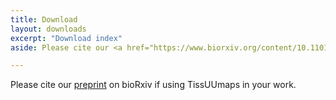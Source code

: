 ```yaml
---
title: Download
layout: downloads
excerpt: "Download index"
aside: Please cite our <a href="https://www.biorxiv.org/content/10.1101/2022.01.28.478131v1">preprint</a> on bioRxiv if using TissUUmaps in your work.

---
```


Please cite our <a href="https://www.biorxiv.org/content/10.1101/2022.01.28.478131v1">preprint</a> on bioRxiv if using TissUUmaps in your work.
